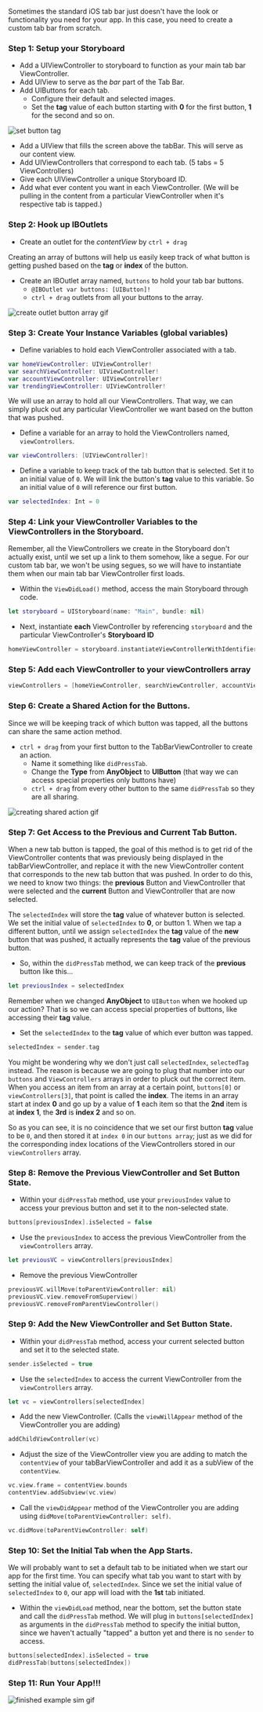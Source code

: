 Sometimes the standard iOS tab bar just doesn't have the look or functionality you need for your app. In this case, you need to create a custom tab bar from scratch.


### Step 1: Setup your Storyboard

- Add a UIViewController to storyboard to function as your main tab bar ViewController.
- Add UIView to serve as the *bar* part of the Tab Bar.
- Add UIButtons for each tab. 
   - Configure their default and selected images.
   - Set the **tag** value of each button starting with **0** for the first button, **1** for the second and so on.  

![set button tag](http://i.imgur.com/Ncd69el.gif)
- Add a UIView that fills the screen above the tabBar. This will serve as our content view.
- Add UIViewControllers that correspond to each tab. (5 tabs = 5 ViewControllers)
- Give each UIViewController a unique Storyboard ID.
- Add what ever content you want in each ViewController. (We will be pulling in the content from a particular ViewController when it's respective tab is tapped.)  

### Step 2: Hook up IBOutlets


- Create an outlet for the *contentView* by ``ctrl + drag``

Creating an array of buttons will help us easily keep track of what button is getting pushed based on the **tag** or **index** of the button.
- Create an IBOutlet array named, ``buttons`` to hold your tab bar buttons.
   - ``@IBOutlet var buttons: [UIButton]!``
   - ``ctrl + drag`` outlets from all your buttons to the array.  

![create outlet button array gif](http://i.imgur.com/75MCSIv.gif)

### Step 3: Create Your Instance Variables (global variables)

- Define variables to hold each ViewController associated with a tab.

```Swift
var homeViewController: UIViewController!
var searchViewController: UIViewController!
var accountViewController: UIViewController!
var trendingViewController: UIViewController!
```

We will use an array to hold all our ViewControllers. That way, we can simply pluck out any particular ViewController we want based on the button that was pushed.
- Define a variable for an array to hold the ViewControllers named, ``viewControllers``.

```Swift
var viewControllers: [UIViewController]!
```  

- Define a variable to keep track of the tab button that is selected. Set it to an initial value of ``0``. We will link the button's **tag** value to this variable. So an initial value of ``0`` will reference our first button.

```Swift
var selectedIndex: Int = 0
```

### Step 4: Link your ViewController Variables to the ViewControllers in the Storyboard.

Remember, all the ViewControllers we create in the Storyboard don't actually exist, until we set up a link to them somehow, like a segue. For our custom tab bar, we won't be using segues, so we will have to instantiate them when our main tab bar ViewController first loads.

- Within the ``ViewDidLoad()`` method, access the main Storyboard through code.

```Swift
let storyboard = UIStoryboard(name: "Main", bundle: nil)
```

- Next, instantiate **each** ViewController by referencing ``storyboard`` and the particular ViewController's **Storyboard ID**

```Swift
homeViewController = storyboard.instantiateViewControllerWithIdentifier("HomeViewController")
```
### Step 5: Add each ViewController to your viewControllers array

```Swift
viewControllers = [homeViewController, searchViewController, accountViewController, trendingViewController]
```
### Step 6: Create a Shared Action for the Buttons.

Since we will be keeping track of which button was tapped, all the buttons can share the same action method.

- ``ctrl + drag`` from your first button to the TabBarViewController to create an action.
   - Name it something like ``didPressTab``.
   - Change the **Type** from **AnyObject** to **UIButton** (that way we can access special properties only buttons have)
   - ``ctrl + drag`` from every other button to the same ``didPressTab`` so they are all sharing.  

![creating shared action gif](http://i.imgur.com/nwJkxAq.gif)

### Step 7: Get Access to the Previous and Current Tab Button.

When a new tab button is tapped, the goal of this method is to get rid of the ViewController contents that was previously being displayed in the tabBarViewController, and replace it with the new ViewController content that corresponds to the new tab button that was pushed. In order to do this, we need to know two things: the **previous** Button and ViewController that were selected and the **current** Button and ViewController that are now selected.   
  
The ``selectedIndex`` will store the **tag** value of whatever button is selected. We set the initial value of ``selectedIndex`` to **0**, or button 1. When we tap a different button, until we assign ``selectedIndex`` the **tag** value of the **new** button that was pushed, it actually represents the **tag** value of the previous button.  
  
- So, within the ``didPressTab`` method, we can keep track of the **previous** button like this...

```Swift
let previousIndex = selectedIndex
```

Remember when we changed **AnyObject** to ``UIButton`` when we hooked up our action? That is so we can access special properties of buttons, like accessing their **tag** value.   
  
- Set the ``selectedIndex`` to the **tag** value of which ever button was tapped.

```Swift
selectedIndex = sender.tag
```

You might be wondering why we don't just call ``selectedIndex``, ``selectedTag`` instead. The reason is because we are going to plug that number into our ``buttons`` and ``ViewControllers`` arrays in order to pluck out the correct item. When you access an item from an array at a certain point, ``buttons[0]`` or ``viewControllers[3]``, that point is called the **index**. The items in an array start at index **0** and go up by a value of **1** each item so that the **2nd** item is at **index 1**, the **3rd** is **index 2** and so on.

So as you can see, it is no coincidence that we set our first button **tag** value to be ``0``, and then stored it at ``index 0`` in our ``buttons array``; just as we did for the corresponding index locations of the ViewControllers stored in our ``viewControllers`` array.  

### Step 8: Remove the Previous ViewController and Set Button State.

- Within your ``didPressTab`` method, use your ``previousIndex`` value to access your previous button and set it to the non-selected state.

```Swift
buttons[previousIndex].isSelected = false
```

- Use the ``previousIndex`` to access the previous ViewController from the ``viewControllers`` array.

```Swift
let previousVC = viewControllers[previousIndex]
```

- Remove the previous ViewController

```Swift
previousVC.willMove(toParentViewController: nil)
previousVC.view.removeFromSuperview()
previousVC.removeFromParentViewController()
```

### Step 9: Add the New ViewController and Set Button State.

- Within your ``didPressTab`` method, access your current selected button and set it to the selected state.

```Swift
sender.isSelected = true
```

- Use the ``selectedIndex`` to access the current ViewController from the ``viewControllers`` array.

```Swift
let vc = viewControllers[selectedIndex]
```

- Add the new ViewController. (Calls the ``viewWillAppear`` method of the ViewController you are adding)

```Swift
addChildViewController(vc)
```

- Adjust the size of the ViewController view you are adding to match the ``contentView`` of your tabBarViewController and add it as a subView of the ``contentView``.

```Swift
vc.view.frame = contentView.bounds
contentView.addSubview(vc.view)
```

- Call the ``viewDidAppear`` method of the ViewController you are adding using ``didMove(toParentViewController: self)``.

```Swift
vc.didMove(toParentViewController: self)
```

### Step 10: Set the Initial Tab when the App Starts.

We will probably want to set a default tab to be initiated when we start our app for the first time. You can specify what tab you want to start with by setting the initial value of, ``selectedIndex``. Since we set the initial value of ``selectedIndex`` to ``0``, our app will load with the **1st** tab initiated.

- Within the ``viewDidLoad`` method, near the bottom, set the button state and call the ``didPressTab`` method. We will plug in ``buttons[selectedIndex]`` as arguments in the ``didPressTab`` method to specify the initial button, since we haven't actually "tapped" a button yet and there is no ``sender`` to access.

```Swift
buttons[selectedIndex].isSelected = true
didPressTab(buttons[selectedIndex])
``` 

### Step 11: Run Your App!!!  
![finished example sim gif](http://i.imgur.com/643Ei0D.gif)